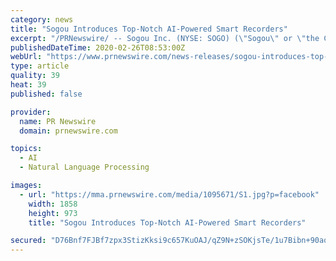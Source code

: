 ```yaml
---
category: news
title: "Sogou Introduces Top-Notch AI-Powered Smart Recorders"
excerpt: "/PRNewswire/ -- Sogou Inc. (NYSE: SOGO) (\"Sogou\" or \"the Company\"), an innovator in search and a leader in China's internet industry, today unveiled its"
publishedDateTime: 2020-02-26T08:53:00Z
webUrl: "https://www.prnewswire.com/news-releases/sogou-introduces-top-notch-ai-powered-smart-recorders-301011509.html"
type: article
quality: 39
heat: 39
published: false

provider:
  name: PR Newswire
  domain: prnewswire.com

topics:
  - AI
  - Natural Language Processing

images:
  - url: "https://mma.prnewswire.com/media/1095671/S1.jpg?p=facebook"
    width: 1858
    height: 973
    title: "Sogou Introduces Top-Notch AI-Powered Smart Recorders"

secured: "D76Bnf7FJBf7zpx3StizKksi9c657KuOAJ/qZ9N+zSOKjsTe/1u7Bibn+90aoPu4EORPwZOs5PwHPjtzj5sATPqIKdHDa2FW89SLZhSEjBT7FKTLZNaRsPLW5fAEvGkJZDQUfsevcGMW6EF3LOxVJI3/8lYVcdYgUZ+Z99dVLsQzzYuwbat5oyaCx8uFbP4JawFdS88w2ilCylYxYUZpNLi4Up/UgDE4XAtIZQE1k+tXPb9zGtxbO5JGrtwcvq5Dfc7ij7vUZNaIC6jzLGzIwI8TVlwxbnQkNA14ZD0cxwIVYnQg0L6qi6hRRuSfwZPsJoemJYQLOppHkVct5FubNzRrnxpJ/kJrnzG2LLlQIysmDQPVNXENjvkL66rRjsoSagVk9SivSY6jEXwXYzpzer1uJV8vbKsiagAqNM5piZv9Hfl3PnuhEKfVu7G3fKVspnNs/tQUnDW4UOuWSLFJpX1VcISM7cCw7gcnRbXwI3Y=;B5eshX+exz8a7MajyVYfkg=="
---
```


